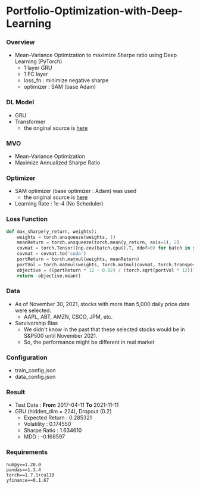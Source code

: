 # Portfolio-Optimization-with-Deep-Learning

### Overview

- Mean-Variance Optimization to maximize Sharpe ratio using Deep Learning (PyTorch)
  - 1 layer GRU 
  - 1 FC layer
  - loss_fn : minimize negative sharpe
  - optimizer : SAM (base Adam)


### DL Model

- GRU
- Transformer
  - the original source is [here](https://github.com/oliverguhr/transformer-time-series-prediction/blob/master/transformer-singlestep.py)

### MVO

- Mean-Variance Optimization
- Maximize Annualized Sharpe Ratio

### Optimizer

- SAM optimizer (base optimizer : Adam) was used
  - the original source is [here](https://github.com/davda54/sam/blob/main/sam.py)
- Learning Rate : 1e-4 (No Scheduler)

### Loss Function
```python
def max_sharpe(y_return, weights):
    weights = torch.unsqueeze(weights, 1) 
    meanReturn = torch.unsqueeze(torch.mean(y_return, axis=1), 2)  
    covmat = torch.Tensor([np.cov(batch.cpu().T, ddof=0) for batch in y_return]) 
    covmat = covmat.to('cuda')
    portReturn = torch.matmul(weights, meanReturn)  
    portVol = torch.matmul(weights, torch.matmul(covmat, torch.transpose(weights, 2, 1)))
    objective = ((portReturn * 12 - 0.02) / (torch.sqrt(portVol * 12)))
    return -objective.mean()
```

### Data

- As of November 30, 2021, stocks with more than 5,000 daily price data were selected.
  - AAPL, ABT, AMZN, CSCO, JPM, etc.
- Survivorship Bias
  - We didn't know in the past that these selected stocks would be in S&P500 until November 2021.
  - So, the performance might be different in real market

### Configuration

- train_config.json
- data_config.json

### Result
- Test Date : **From** 2017-04-11 **To** 2021-11-11
- GRU (hidden_dim = 224), Dropout (0.2)
  - Expected Return : 0.285321
  - Volatility : 0.174550
  - Sharpe Ratio : 1.634610
  - MDD : -0.168597

### Requirements
```
numpy==1.20.0
pandas==1.3.4
torch==1.7.1+cu110
yfinance==0.1.67
```

